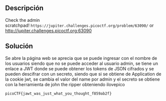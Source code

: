 ## Descripción
Check the admin scratchpad! `https://jupiter.challenges.picoctf.org/problem/63090/` or http://jupiter.challenges.picoctf.org:63090

## Solución
Se abre la página web se aprecia que se puede ingresar con el nombre de los usuarios siendo que no se puede acceder al usuario admin, se tiene un enlace a JWT donde se puede obtener los tokens de JSON cifrados y se pueden descifrar con un secreto, siendo que si se obtiene de Application de la cookie jwt, se cambia el valor del name por admin y el secreto se obtiene con la herramienta de john the ripper obteniendo ilovepico
```
picoCTF{jawt_was_just_what_you_thought_f859ab2f}
```
